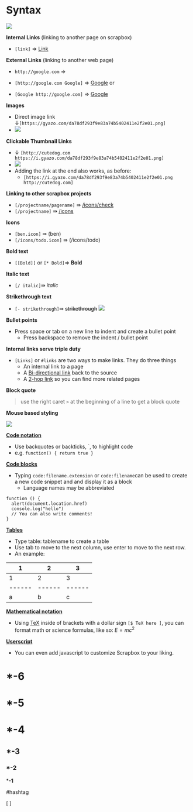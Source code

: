 # Syntax

![](https://gyazo.com/0f82099330f378fe4917a1b4a5fe8815/thumb/1000)



**Internal Links** (linking to another page on scrapbox)

- `[link]` ⇒ [Link](Link)


**External  Links** (linking to another web page)

- `http://google.com` ⇒ [](http://google.com)
- `[http://google.com Google]` ⇒ [Google](http://google.com)
or

- `[Google http://google.com]` ⇒ [Google](http://google.com)


**Images**

- Direct image link ↓`[https://gyazo.com/da78df293f9e83a74b5402411e2f2e01.png]`
- ![](https://i.gyazo.com/da78df293f9e83a74b5402411e2f2e01.png)


**Clickable Thumbnail Links**

- ↓ `[http://cutedog.com https://i.gyazo.com/da78df293f9e83a74b5402411e2f2e01.png]` 
- ![](https://i.gyazo.com/da78df293f9e83a74b5402411e2f2e01.png)
- Adding the link at the end also works, as before:
    - `[https://i.gyazo.com/da78df293f9e83a74b5402411e2f2e01.png http://cutedog.com]`


**Linking to other scrapbox projects**

- `[/projectname/pagename]` ⇛ [/icons/check](https://scrapbox.io/icons/check)
- `[/projectname]` ⇛ [/icons](https://scrapbox.io/icons)


**Icons**

- `[ben.icon]` ⇛  (ben)
- `[/icons/todo.icon]` ⇛ (/icons/todo)


**Bold text**

- `[[Bold]]` or `[* Bold]`⇒ **Bold**


**Italic text**

- `[/ italic]`⇛ *italic*


**Strikethrough text**

- `[- strikethrough]`⇛ ~~strikethrough~~
![](https://gyazo.com/00ab07461d502db91c8ae170276d1396/thumb/1000)



**Bullet points**

- Press space or tab on a new line to indent and create a bullet point
    - Press backspace to remove the indent  / bullet point


**Internal links serve triple duty**

- `[Links]` or `#links` are two ways to make links. They do three things
    - An internal link to a page
    - A [Bi-directional link](Bi-directional_link) back to the source
    - A [2-hop link](2-hop_link) so you can find more related pages


**Block quote**

> use the right caret `>` at the beginning of a line to get a block quote 



**Mouse based styling**

![](https://gyazo.com/a515ab169b1e371641f7e04bfa92adbc/thumb/1000)

**[Code notation](Code_notation)**

- Use backquotes or backticks, `,  to highlight code  
- e.g. `function() { return true }`


**[Code blocks](Code_blocks)**

- Typing `code:filename.extension` or `code:filename`can be used to create a new code snippet and and display it as a block
    - Language names may be abbreviated
```
function () {
  alert(document.location.href)
  console.log("hello")
  // You can also write comments!
}
```


**[Tables](Tables)**

- Type table: tablename to create a table
- Use tab to move to the next column, use enter to move to the next row.
- An example:

|1|2|3|
|--|--|--|
|1 |2 |3|
|------|------|------|
|a|b|c|




**[Mathematical notation](Mathematical_notation)**

- Using [TeX](https://en.wikipedia.org/wiki/TeX) inside of brackets with a dollar sign `[$ TeX here ]`, you can format math or science formulas, like so: $E = mc^2$


**[Userscript](Userscript)**

- You can even add javascript to customize Scrapbox to your liking.


# *-6

# *-5

# *-4

## *-3

### *-2

***-1**



#hashtag



[ ]



